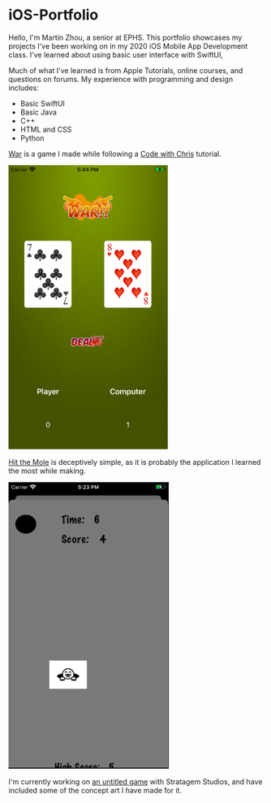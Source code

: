 # iOS-Portfolio

Hello, I'm Martin Zhou, a senior at EPHS. This portfolio showcases my projects I've been working on in my 2020 iOS Mobile App Development class. I've learned about using basic user interface with SwiftUI, 

Much of what I've learned is from Apple Tutorials, online courses, and questions on forums. My experience with programming and design includes:

* Basic SwiftUI
* Basic Java
* C++
* HTML and CSS
* Python 

[War](https://github.com/EPCompSci/portfolio-2020-mrt1nzhou/tree/master/WarGame) is a game I made while following a [Code with Chris](https://codewithchris.com/swiftui/) tutorial.

![War Screenshot](https://github.com/EPCompSci/portfolio-2020-mrt1nzhou/blob/master/WarGame/War%20Screenshot.png)

[Hit the Mole](https://github.com/EPCompSci/portfolio-2020-mrt1nzhou/tree/master/HitTheMoleGame) is deceptively simple, as it is probably the application I learned the most while making.
 
![Hit the Mole Screenshot](https://github.com/EPCompSci/portfolio-2020-mrt1nzhou/blob/master/HitTheMoleGame/HitTheMole%20Screenshot.png)
 
I'm currently working on [an untitled game](https://github.com/Stratagem-Studios/Stratagem) with Stratagem Studios, and have included some of the concept art I have made for it.



